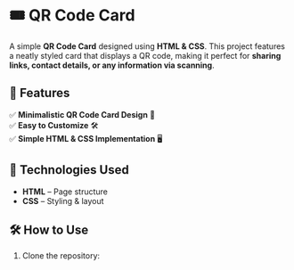 # 🎟️ QR Code Card  

A simple **QR Code Card** designed using **HTML & CSS**. This project features a neatly styled card that displays a QR code, making it perfect for **sharing links, contact details, or any information via scanning**.  
    
## 🚀 Features  
✅ **Minimalistic QR Code Card Design** 🎨  
✅ **Easy to Customize** 🛠️  
✅ **Simple HTML & CSS Implementation** 🖥️  
  
## 📂 Technologies Used  
- **HTML** – Page structure  
- **CSS** – Styling & layout  

## 🛠️ How to Use  
1. Clone the repository:  
   ```sh
